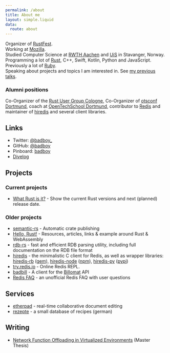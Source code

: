 ```yaml
---
permalink: /about
title: About me
layout: simple.liquid
data:
  route: about
---
```

Organizer of [RustFest](http://www.rustfest.eu/).  
Working at [Mozilla](https://www.mozilla.org/).  
Studied Computer Science at [RWTH Aachen](http://www.rwth-aachen.de/) and [UiS](http://www.uis.no/) in Stavanger, Norway.  
Programming a lot of [Rust](http://www.rust-lang.org/), C++, Swift, Kotlin, Python and JavaScript.  
Previously a lot of [Ruby](http://www.ruby-lang.org/en/).  
Speaking about projects and topics I am interested in. See [my previous talks](/talks).

### Alumni positions

Co-Organizer of the [Rust User Group Cologne](http://rust.cologne/),
Co-Organizer of [otsconf Dortmund](https://otsconf.com/),
coach at [OpenTechSchool Dortmund](http://www.opentechschool.org/dortmund/),
contributor to [Redis](http://redis.io) and maintainer of [hiredis](https://github.com/redis/hiredis) and several client libraries.



## Links

* Twitter: [@badboy\_](https://twitter.com/badboy_)
* GitHub: [@badboy](https://github.com/badboy)
* Pinboard: [badboy](http://pinboard.in/u:badboy)
* [Divelog](https://fnordig.de/divelog/)

## Projects

### Current projects

* [What Rust is it?](http://www.whatrustisit.com/) - Show the current Rust versions and next (planned) release date.

### Older projects

* [semantic-rs](https://github.com/semantic-rs/semantic-rs) - Automatic crate publishing
* [Hello, Rust!](http://www.hellorust.com/) - Resources, articles, links & example around Rust & WebAssembly
* [rdb-rs](http://rdb.fnordig.de/) - fast and efficient RDB parsing utility, including full documentation on the RDB file format
* [hiredis](https://github.com/redis/hiredis) - the minimalistic C client for Redis, as well as wrapper libraries: [hiredis-rb](https://github.com/redis/hiredis-rb/) ([gem](https://rubygems.org/gems/hiredis)), [hiredis-node](https://github.com/redis/hiredis-node) ([npm](https://www.npmjs.com/package/hiredis)), [hiredis-py](https://github.com/redis/hiredis-py) ([pypi](https://pypi.python.org/pypi/hiredis/))
* [try.redis.io](http://try.redis.io) - Online Redis REPL.
* [badbill](https://github.com/badboy/badbill) - A client for the [Billomat](http://www.billomat.com/en/api/) API
* [Redis FAQ](/redis-faq/) - an unofficial Redis FAQ with user questions

## Services

* [etherpad](https://pad.fnordig.de/) - real-time collaborative document editing
* [rezepte](http://rezepte.fnordig.de/) - a small database of recipes (german)

## Writing

* [Network Function Offloading in Virtualized Environments](https://tmp.fnordig.de/uni/master-thesis/nf-offloading-in-virtualized-environments_jan-erik_rediger.pdf) (Master Thesis)

